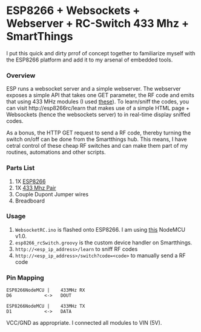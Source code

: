 # ESP8266 + Websockets + Webserver + RC-Switch 433 Mhz + SmartThings
I put this quick and dirty prrof of concept together to familiarize myself with the ESP8266 platform and add it to my arsenal of embedded tools.

### Overview
ESP runs a websocket server and a simple webserver. The webserver exposes a simple API that takes one GET parameter, the RF code and emits that using 433 MHz modules (I used [these]). To learn/sniff the codes, you can visit http://esp8266rc/learn that makes use of a simple HTML page + Websockets (hence the websockets server) to in real-time display sniffed codes. 

As a bonus, the HTTP GET request to send a RF code, thereby turning the switch on/off can be done from the Smartthings hub. This means, I have cetral control of these cheap RF switches and can make them part of my routines, automations and other scripts.

### Parts List
1. 1X [ESP8266]
2. 1X [433 Mhz Pair]
3. Couple Dupont Jumper wires
4. Breadboard

### Usage

1. `WebsocketRC.ino` is flashed onto ESP8266. I am using [this] NodeMCU v1.0.
2. `esp8266_rcSwitch.groovy` is the custom device handler on Smartthings.
3. `http://<esp_ip_address>/learn` to sniff RF codes
4. `http://<esp_ip_address>/switch?code=<code>` to manually send a RF code

### Pin Mapping
```
ESP8266NodeMCU |    433MHz RX
D6            <->   DOUT
```
```
ESP8266NodeMCU |    433MHz TX
D1            <->   DATA
```
VCC/GND as appropriate. I connected all modules to VIN (5V).

[//]: # (These are reference links used in the body of this note and get stripped out when the markdown processor does its job. There is no need to format nicely because it shouldn't be seen. Thanks SO - http://stackoverflow.com/questions/4823468/store-comments-in-markdown-syntax)


   [this]: <http://amzn.to/2haH6Di>
   [these]: <http://amzn.to/2haL9zm>
[433 Mhz Pair]: <http://amzn.to/2haL9zm>
[ESP8266]:  <http://amzn.to/2haH6Di>
